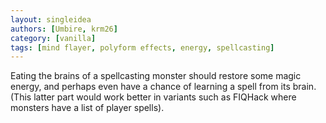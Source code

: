 ```yaml
---
layout: singleidea
authors: [Umbire, krm26]
category: [vanilla]
tags: [mind flayer, polyform effects, energy, spellcasting]
---
```

Eating the brains of a spellcasting monster should restore some magic energy,
and perhaps even have a chance of learning a spell from its brain. (This latter
part would work better in variants such as FIQHack where monsters have a list of
player spells).

